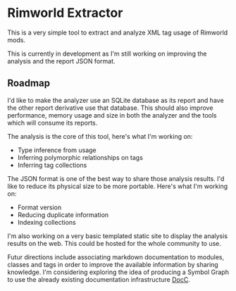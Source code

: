 # Rimworld Extractor

This is a very simple tool to extract and analyze XML tag usage of Rimworld mods.

This is currently in development as I'm still working on improving the analysis and the report JSON format.

## Roadmap

I'd like to make the analyzer use an SQLite database as its report and have the other
report derivative use that database. This should also improve performance, memory usage
and size in both the analyzer and the tools which will consume its reports.

The analysis is the core of this tool, here's what I'm working on:

- Type inference from usage
- Inferring polymorphic relationships on tags
- Inferring tag collections

The JSON format is one of the best way to share those analysis results. I'd like to reduce its physical size to be more portable. Here's what I'm working on:

- Format version
- Reducing duplicate information
- Indexing collections

I'm also working on a very basic templated static site to display the analysis results on the web. This could be hosted for the whole community to use.

Futur directions include associating markdown documentation to modules, classes and tags in order to improve the available information by sharing knowledge. I'm considering exploring the idea of producing a Symbol Graph to use the already existing documentation infrastructure [DocC](https://developer.apple.com/documentation/docc).
